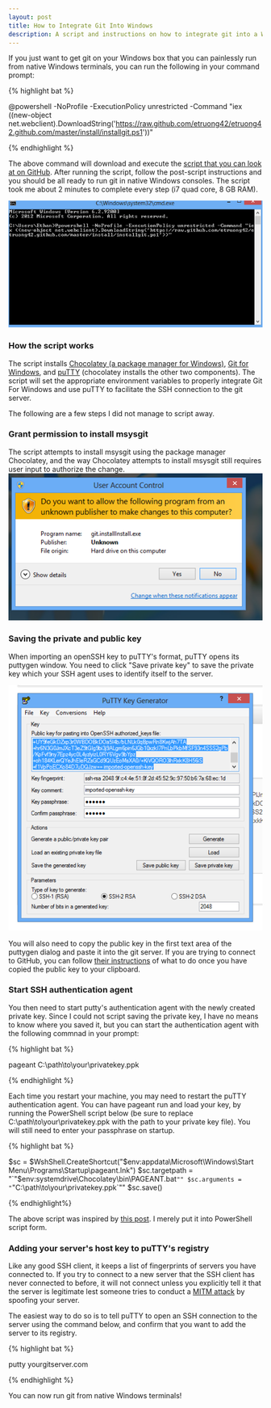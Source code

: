 ```yaml
---
layout: post
title: How to Integrate Git Into Windows
description: A script and instructions on how to integrate git into a Windows environment
---
```


If you just want to get git on your Windows box that you can painlessly run from native Windows terminals, you can run the following in your command prompt:

{% highlight bat %}

@powershell -NoProfile -ExecutionPolicy unrestricted -Command "iex ((new-object net.webclient).DownloadString('https://raw.github.com/etruong42/etruong42.github.com/master/install/installgit.ps1'))"

{% endhighlight %}

The above command will download and execute the [script that you can look at on GitHub](https://github.com/etruong42/etruong42.github.com/blob/master/install/installgit.ps1). After running the script, follow the post-script instructions and you should be all ready to run git in native Windows consoles. The script took me about 2 minutes to complete every step (i7 quad core, 8 GB RAM).

<img src="/assets/img/run_git_install_script.png" alt="Run git install script" />

<h3>How the script works</h3>

The script installs [Chocolatey (a package manager for Windows)](http://chocolatey.org/), [Git for Windows](https://code.google.com/p/msysgit/), and [puTTY](http://www.chiark.greenend.org.uk/~sgtatham/putty/download.html) (chocolatey installs the other two components). The script will set the appropriate environment variables to properly integrate Git For Windows and use puTTY to facilitate the SSH connection to the git server.

The following are a few steps I did not manage to script away.

<h3>Grant permission to install msysgit</h3>
The script attempts to install msysgit using the package manager Chocolatey, and the way Chocolatey attempts to install msysgit still requires user input to authorize the change.

<img src="/assets/img/install_git_warning.png" alt="Install git warning" />

<h3>Saving the private and public key</h3>

When importing an openSSH key to puTTY's format, puTTY opens its puttygen window. You need to click "Save private key" to save the private key which your SSH agent uses to identify itself to the server. 

<img src="/assets/img/save_private_key_to_filesystem.png" alt="Save private key to filesystem" />

You will also need to copy the public key in the first text area of the puttygen dialog and paste it into the git server. If you are trying to connect to GitHub, you can follow [their instructions](https://help.github.com/articles/generating-ssh-keys#step-3-add-your-ssh-key-to-github) of what to do once you have copied the public key to your clipboard.

<h3>Start SSH authentication agent</h3>

You then need to start putty's authentication agent with the newly created private key. Since I could not script saving the private key, I have no means to know where you saved it, but you can start the authentication agent with the following commnad in your prompt:

{% highlight bat %}

pageant C:\path\to\your\privatekey.ppk

{% endhighlight %}

Each time you restart your machine, you may need to restart the puTTY authentication agent. You can have pageant run and load your key, by running the PowerShell script below (be sure to replace C:\path\to\your\privatekey.ppk with the path to your private key file). You will still need to enter your passphrase on startup.

{% highlight bat %}

$sc = $WshShell.CreateShortcut("$env:appdata\Microsoft\Windows\Start Menu\Programs\Startup\pageant.lnk")
$sc.targetpath = "`"$env:systemdrive\Chocolatey\bin\PAGEANT.bat`""
$sc.arguments = "`"C:\path\to\your\privatekey.ppk`""
$sc.save()

{% endhighlight%}

The above script was inspired by [this post](http://blog.shvetsov.com/2010/03/making-pageant-automatically-load-keys.html). I merely put it into PowerShell script form.

<h3>Adding your server's host key to puTTY's registry</h3>

Like any good SSH client, it keeps a list of fingerprints of servers you have connected to. If you try to connect to a new server that the SSH client has never connected to before, it will not connect unless you explicitly tell it that the server is legitimate lest someone tries to conduct a [MITM attack](http://en.wikipedia.org/wiki/Man-in-the-middle_attack) by spoofing your server.

The easiest way to do so is to tell puTTY to open an SSH connection to the server using the command below, and confirm that you want to add the server to its registry.

{% highlight bat %}

putty yourgitserver.com

{% endhighlight %}

You can now run git from native Windows terminals! 